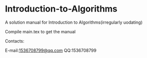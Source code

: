 # Introduction-to-Algorithms
A solution manual for Introduction to Algorithms(irregularly uodating)

Compile main.tex to get the manual

Contacts:

  E-mail:1536708799@qq.com
  QQ:1536708799
